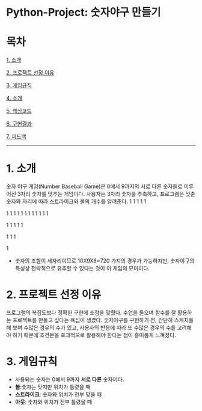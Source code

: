 # Python-Project: 숫자야구 만들기

# 목차
[ 1. 소개](#1-소개)

[ 2. 프로젝트 선정 이유](#2-프로젝트-선정-이유) 

[ 3. 게임규칙](#3-게임규칙) 

[ 4. 소개](#-4.-소개) 

[ 5. 핵심코드](#-5.-프로젝트-선정-이유) 

[ 6. 구현결과](#-6.-구현결과) 

[ 7. 피드백](#-7.-피드백) 
- - - 



# 1. 소개
 숫자 야구 게임(Number Baseball Game)은 0에서 9까지의 서로 다른 숫자들로 이루어진 3자리 숫자를 맞추는 게임이다. 사용자는 3자리 숫자를 추측하고, 프로그램은 맞춘 숫자와 자리에 따라 스트라이크와 볼의 개수를 알려준다.
 1
 1
 1
 1
 1

 1
 1
 1
 1
 1
 1
 1
 1
 1
 1
 1
 1

 1
 1
 1
 1
 1

 1
 1
 1

 1
- 숫자의 조함이 세자리이므로 10X9X8=720 가지의 경우가 가능하지만, 숫자야구의 특성상 전략적으로 유추할 수 있다는 것이 이 게임의 묘미이다.

# 2. 프로젝트 선정 이유
 프로그램의 복잡도보다 정확한 구현에 초점을 맞췄다. 수업을 들으며 함수를 잘 활용하는 프로젝트를 만들고 싶다는 욕심이 생겼다. 숫자야구를 구현하기 전, 간단히 스케치를 해 보며 수많은 경우의 수가 있고, 사용자의 반응에 따라 또 수많은 경우의 수를 고려해야 하기 때문에 조건문을 효과적으로 활용해야 한다는 점이 흥미롭게 느껴졌다. 

# 3. 게임규칙
- 사용되는 숫자는 0에서 9까지 **서로 다른** 숫자이다.
- **볼**:숫자는 맞지만 위치가 틀렸을 때
- **스트라이크**: 숫자와 위치가 전부 맞을 때
- **아웃**: 숫자와 위치가 전부 틀렸을 때

#
